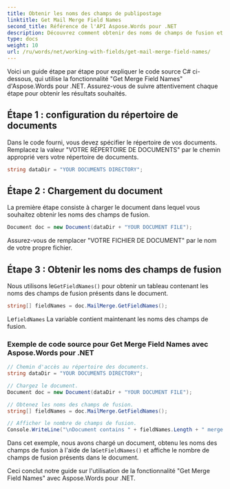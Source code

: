 ```yaml
---
title: Obtenir les noms des champs de publipostage
linktitle: Get Mail Merge Field Names
second_title: Référence de l'API Aspose.Words pour .NET
description: Découvrez comment obtenir des noms de champs de fusion et publipostage dans vos documents Word avec Aspose.Words pour .NET.
type: docs
weight: 10
url: /ru/words/net/working-with-fields/get-mail-merge-field-names/
---
```


Voici un guide étape par étape pour expliquer le code source C# ci-dessous, qui utilise la fonctionnalité "Get Merge Field Names" d'Aspose.Words pour .NET. Assurez-vous de suivre attentivement chaque étape pour obtenir les résultats souhaités.

## Étape 1 : configuration du répertoire de documents

Dans le code fourni, vous devez spécifier le répertoire de vos documents. Remplacez la valeur "VOTRE RÉPERTOIRE DE DOCUMENTS" par le chemin approprié vers votre répertoire de documents.

```csharp
string dataDir = "YOUR DOCUMENTS DIRECTORY";
```

## Étape 2 : Chargement du document

La première étape consiste à charger le document dans lequel vous souhaitez obtenir les noms des champs de fusion.

```csharp
Document doc = new Document(dataDir + "YOUR DOCUMENT FILE");
```

Assurez-vous de remplacer "VOTRE FICHIER DE DOCUMENT" par le nom de votre propre fichier.

## Étape 3 : Obtenir les noms des champs de fusion

 Nous utilisons le`GetFieldNames()` pour obtenir un tableau contenant les noms des champs de fusion présents dans le document.

```csharp
string[] fieldNames = doc.MailMerge.GetFieldNames();
```

 Le`fieldNames` La variable contient maintenant les noms des champs de fusion.

### Exemple de code source pour Get Merge Field Names avec Aspose.Words pour .NET

```csharp
// Chemin d'accès au répertoire des documents.
string dataDir = "YOUR DOCUMENTS DIRECTORY";

// Chargez le document.
Document doc = new Document(dataDir + "YOUR DOCUMENT FILE");

// Obtenez les noms des champs de fusion.
string[] fieldNames = doc.MailMerge.GetFieldNames();

// Afficher le nombre de champs de fusion.
Console.WriteLine("\nDocument contains " + fieldNames.Length + " merge fields.");
```

 Dans cet exemple, nous avons chargé un document, obtenu les noms des champs de fusion à l'aide de la`GetFieldNames()` et affiche le nombre de champs de fusion présents dans le document.

Ceci conclut notre guide sur l'utilisation de la fonctionnalité "Get Merge Field Names" avec Aspose.Words pour .NET.